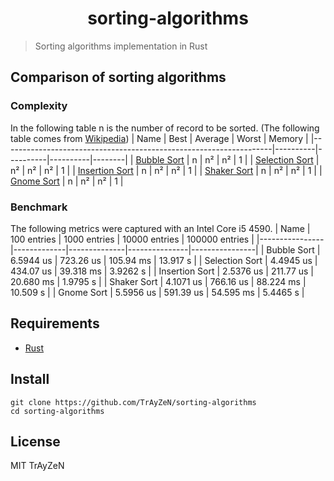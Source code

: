 <h1 align="center">
    sorting-algorithms
</h1>

> Sorting algorithms implementation in Rust

## Comparison of sorting algorithms
### Complexity
In the following table n is the number of record to be sorted.
(The following table comes from [Wikipedia](https://en.wikipedia.org/wiki/Sorting_algorithm#Comparison_sorts))
| Name                                                              | Best     | Average  | Worst    | Memory |
|-------------------------------------------------------------------|----------|----------|----------|--------|
| [Bubble Sort](https://en.wikipedia.org/wiki/Bubble_sort)          | n        | n²       | n²       | 1      |
| [Selection Sort](https://en.wikipedia.org/wiki/Selection_sort)    | n²       | n²       | n²       | 1      |
| [Insertion Sort](https://en.wikipedia.org/wiki/Insertion_sort)    | n        | n²       | n²       | 1      |
| [Shaker Sort](https://en.wikipedia.org/wiki/Cocktail_shaker_sort) | n        | n²       | n²       | 1      |
| [Gnome Sort](https://en.wikipedia.org/wiki/Gnome_sort)            | n        | n²       | n²       | 1      |

### Benchmark
The following metrics were captured with an Intel Core i5 4590.
| Name           | 100 entries | 1000 entries | 10000 entries | 100000 entries |
|----------------|-------------|--------------|---------------|----------------|
| Bubble Sort    | 6.5944 us   | 723.26 us    | 105.94 ms     | 13.917 s       |
| Selection Sort | 4.4945 us   | 434.07 us    | 39.318 ms     | 3.9262 s       |
| Insertion Sort | 2.5376 us   | 211.77 us    | 20.680 ms     | 1.9795 s       |
| Shaker Sort    | 4.1071 us   | 766.16 us    | 88.224 ms     | 10.509 s       |
| Gnome Sort     | 5.5956 us   | 591.39 us    | 54.595 ms     | 5.4465 s       |

## Requirements
- [Rust](https://www.rust-lang.org/)

## Install
```
git clone https://github.com/TrAyZeN/sorting-algorithms
cd sorting-algorithms
```

## License
MIT TrAyZeN
